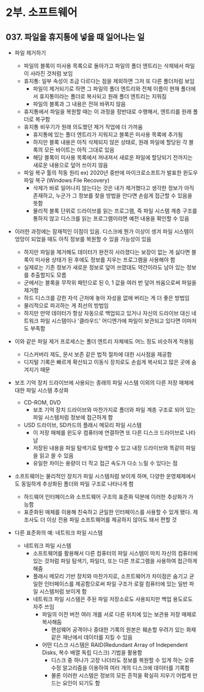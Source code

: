 # 2부. 소프트웨어

## 037. 파일을 휴지통에 넣을 때 일어나는 일

- 파일 제거하기
  - 파일의 블록이 미사용 목록으로 돌아가고 파일의 폴더 엔트리는 삭제돼서 파일이 사라진 것처럼 보임
  - 휴지통: 일부 속성이 조금 다르다는 점을 제외하면 그저 또 다른 폴더처럼 보임
    - 파일이 제거되기로 하면 그 파일의 폴더 엔트리와 전체 이름이 현재 폴더에서 휴지통이라는 폴더로 복사되고 원래 폴더 엔트리는 지워짐
    - 파일의 블록과 그 내용은 전혀 바뀌지 않음
  - 휴지통에서 파일을 복원할 때는 이 과정을 정반대로 수행해서, 엔트리를 원래 폴더로 복구함
  - 휴지통 비우기가 원래 의도했던 제거 작업에 더 가까움
    - 휴지통에 있는 폴더 엔트리가 지워지고 블록은 미사용 목록에 추가됨
    - 하지만 블록 내용은 아직 삭제되지 않은 상태로, 원래 파일에 할당된 각 블록의 모든 바이트는 아직 그대로 있음
    - 해당 블록이 미사용 목록에서 꺼내져서 새로운 파일에 할당되기 전까지는 새로운 내용으로 덮어 쓰이지 않음
  - 파일 복구 툴의 작동 원리 ex) 2020년 중반에 마이크로소프트가 발표한 윈도우 파일 복구 (Windows File Recovery)
    - 삭제가 바로 일어나지 않는다는 것은 내가 제거했다고 생각한 정보가 아직 존재하고, 누군가 그 정보를 찾을 방법을 안다면 손쉽게 접근할 수 있음을 뜻함
    - 물리적 블록 단위로 드라이브를 읽는 프로그램, 즉 파일 시스템 계층 구조를 통하지 않고 디스크를 읽는 프로그램이라면 예전 내용을 확인할 수 있음
- 이러한 과정에는 잠재적인 이점이 있음. 디스크에 뭔가 이상이 생겨 파일 시스템이 엉망이 되었을 때도 아직 정보를 복원할 수 있을 가능성이 있음
  - 하지만 파일을 제거해도 데이터가 완전히 사라졌다는 보장이 없는 게 싫다면 블록이 미사용 상태가 된 후에도 정보를 지우는 프로그램을 사용해야 함
  - 실제로는 기존 정보가 새로운 정보로 덮어 쓰였대도 약간이라도 남아 있는 정보를 추출할지도 모름
  - 군에서는 블록을 무작위 패턴으로 된 0, 1 값을 여러 번 덮어 씌움으로써 파일을 제거함
  - 하드 디스크를 강한 자석 근처에 놓아 자성을 없애 버리는 게 더 좋은 방법임
  - 물리적으로 파괴하는 게 최선의 방법임
  - 하지만 만약 데이터가 항상 자동으로 백업되고 있거나 자신의 드라이브 대신 네트워크 파일 시스템이나 '클라우드' 어디엔가에 파일이 보관되고 있다면 이마저도 부족함
- 이와 같은 파일 제거 프로세스는 폴더 엔트리 자체에도 어느 정도 비슷하게 적용됨
  - 디스커버리 제도, 문서 보존 같은 법적 절차에 대한 시사점을 제공함
  - 디지털 기록은 빠르게 확산되고 이동식 장치로도 손쉽게 복사되고 많은 곳에 숨겨지기 때문

- 보조 기억 장치 드라이브에 사용되는 종래의 파일 시스템 이외의 다른 저장 매체에 대한 파일 시스템 추상화
  - CD-ROM, DVD
    - 보조 기억 장치 드라이브와 마찬가지로 폴더와 파일 계층 구조로 되어 있는 파일 시스템처럼 정보에 접근하게 함
  - USD 드라이브, SD카드의 플래시 메모리 파일 시스템
    - 이 저장 매체를 윈도우 컴퓨터에 연결하면 또 다른 디스크 드라이브로 나타남
    - 저장된 내용을 파일 탐색기로 탐색할 수 있고 내장 드라이브와 똑같이 파일을 읽고 쓸 수 있음
    - 유일한 차이는 용량이 더 작고 접근 속도가 다소 느릴 수 있다는 점
- 소프트웨어는 물리적인 장치가 파일 시스템처럼 보이게 하며, 다양한 운영체제에서도 동일하게 추상화된 폴더와 파일 구조로 나타나게 함
  - 하드웨어 인터페이스와 소프트웨어 구조의 표준화 덕분에 이러한 추상화가 가능함
  - 표준화된 매체를 이용해 친숙하고 균일한 인터페이스를 사용할 수 있게 됐다. 제조사도 더 이상 전용 파일 소프트웨어를 제공하지 않아도 돼서 편할 것
- 다른 표준화의 예: 네트워크 파일 시스템
  - 네트워크 파일 시스템
    - 소프트웨어를 활용해서 다른 컴퓨터의 파일 시스템이 마치 자신의 컴퓨터에 있는 것처럼 파일 탐색기, 파일더, 또는 다른 프로그램을 사용하여 접근하게 해줌
    - 플래시 메모리 기반 장치와 마찬가지로, 소프트웨어가 차이점은 숨기고 균일한 인터페이스를 제공함으로써 파일 구조가 로컬 컴퓨터에 있는 일반 파일 시스템처럼 보이게 함
    - 네트워크 파일 시스템은 주된 파일 저장소로도 사용되지만 백업 용도로도 자주 쓰임
      - 파일의 이전 버전 여러 개를 서로 다른 위치에 있는 보관용 저장 매체로 복사해둠
        - 랜섬웨어 공격이나 중대한 기록의 원본은 훼손할 우려가 있는 화재 같은 재난에서 데이터를 지킬 수 있음
      - 어떤 디스크 시스템은 RAID(Redundant Array of Independent Disks, 복수 배열 독립 디스크) 기법을 활용함
        - 디스크 중 하나가 고장 나더라도 정보를 복원할 수 있게 하는 오류 수정 알고리즘을 이용하여 여러 개의 디스크에 데이터를 기록함
        - 물론 이러한 시스템은 정보의 모든 흔적을 확실히 지우기 어렵게 만드는 요인이 되기도 함
